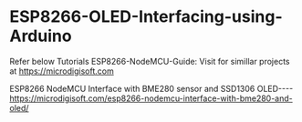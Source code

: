 # ESP8266-OLED-Interfacing-using-Arduino
Refer below Tutorials ESP8266-NodeMCU-Guide: Visit for simillar projects at https://microdigisoft.com

ESP8266 NodeMCU Interface with BME280 sensor and SSD1306 OLED----https://microdigisoft.com/esp8266-nodemcu-interface-with-bme280-and-oled/
